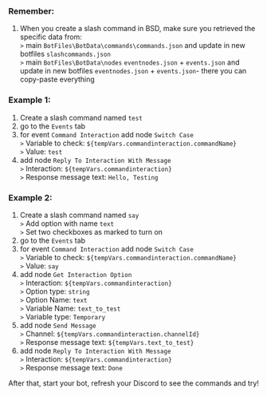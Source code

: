 ### Remember:
1. When you create a slash command in BSD, make sure you retrieved the specific data from:  
`>` main `BotFiles\BotData\commands\commands.json` and update in new botfiles `slashcommands.json`  
`>` main `BotFiles\BotData\nodes` `eventnodes.json` + `events.json` and update in new botfiles `eventnodes.json` + `events.json`- there you can copy-paste everything

### Example 1:
1. Create a slash command named `test`
2. go to the `Events` tab
3. for event `Command Interaction` add node `Switch Case`  
`>` Variable to check: `${tempVars.commandinteraction.commandName}`  
`>` Value: `test`  
4. add node `Reply To Interaction With Message`  
`>` Interaction: `${tempVars.commandinteraction}`  
`>` Response message text: `Hello, Testing`

### Example 2:
1. Create a slash command named `say`  
`>` Add option with name `text`  
`>` Set two checkboxes as marked to turn on
2. go to the `Events` tab
3. for event `Command Interaction` add node `Switch Case`  
`>` Variable to check: `${tempVars.commandinteraction.commandName}`  
`>` Value: `say`
4. add node `Get Interaction Option`  
`>` Interaction: `${tempVars.commandinteraction}`  
`>` Option type: `string`  
`>` Option Name: `text`  
`>` Variable Name: `text_to_test`  
`>` Variable type: `Temporary`  
5. add node `Send Message`  
`>` Channel: `${tempVars.commandinteraction.channelId}`  
`>` Response message text: `${tempVars.text_to_test}`  
6. add node `Reply To Interaction With Message`  
`>` Interaction: `${tempVars.commandinteraction}`  
`>` Response message text: `Done`

After that, start your bot, refresh your Discord to see the commands and try!